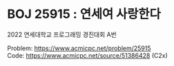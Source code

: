 # BOJ 25915 : 연세여 사랑한다  
2022 연세대학교 프로그래밍 경진대회 A번  
  
Problem: https://www.acmicpc.net/problem/25915  
Code: https://www.acmicpc.net/source/51386428 (C2x)  

